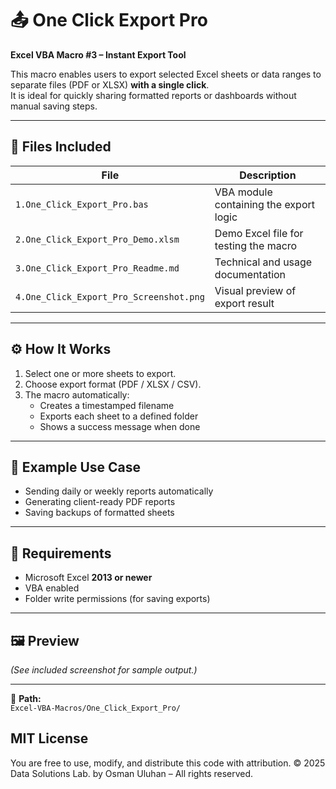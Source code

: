 # 📤 One Click Export Pro

**Excel VBA Macro #3 – Instant Export Tool**

This macro enables users to export selected Excel sheets or data ranges to separate files (PDF or XLSX) **with a single click**.  
It is ideal for quickly sharing formatted reports or dashboards without manual saving steps.

---

## 🧩 Files Included

| File | Description |
|------|--------------|
| `1.One_Click_Export_Pro.bas` | VBA module containing the export logic |
| `2.One_Click_Export_Pro_Demo.xlsm` | Demo Excel file for testing the macro |
| `3.One_Click_Export_Pro_Readme.md` | Technical and usage documentation |
| `4.One_Click_Export_Pro_Screenshot.png` | Visual preview of export result |

---

## ⚙️ How It Works
1. Select one or more sheets to export.  
2. Choose export format (PDF / XLSX / CSV).  
3. The macro automatically:
   - Creates a timestamped filename  
   - Exports each sheet to a defined folder  
   - Shows a success message when done

---

## 🧠 Example Use Case
- Sending daily or weekly reports automatically  
- Generating client-ready PDF reports  
- Saving backups of formatted sheets  

---

## 🧾 Requirements
- Microsoft Excel **2013 or newer**  
- VBA enabled  
- Folder write permissions (for saving exports)

---

## 🖼️ Preview
*(See included screenshot for sample output.)*

---

📂 **Path:**  
`Excel-VBA-Macros/One_Click_Export_Pro/`

## MIT License
You are free to use, modify, and distribute this code with attribution. © 2025 Data Solutions Lab. by Osman Uluhan – All rights reserved.
